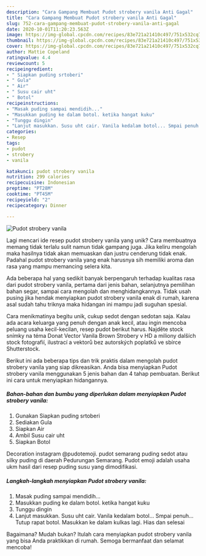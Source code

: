 ```yaml
---
description: "Cara Gampang Membuat Pudot strobery vanila Anti Gagal"
title: "Cara Gampang Membuat Pudot strobery vanila Anti Gagal"
slug: 752-cara-gampang-membuat-pudot-strobery-vanila-anti-gagal
date: 2020-10-01T11:20:23.563Z
image: https://img-global.cpcdn.com/recipes/83e721a21410c497/751x532cq70/pudot-strobery-vanila-foto-resep-utama.jpg
thumbnail: https://img-global.cpcdn.com/recipes/83e721a21410c497/751x532cq70/pudot-strobery-vanila-foto-resep-utama.jpg
cover: https://img-global.cpcdn.com/recipes/83e721a21410c497/751x532cq70/pudot-strobery-vanila-foto-resep-utama.jpg
author: Mattie Copeland
ratingvalue: 4.4
reviewcount: 5
recipeingredient:
- " Siapkan puding srtoberi"
- " Gula"
- " Air"
- " Susu cair uht"
- " Botol"
recipeinstructions:
- "Masak puding sampai mendidih..."
- "Masukkan puding ke dalam botol. ketika hangat kuku"
- "Tunggu dingin"
- "Lanjut masukkan. Susu uht cair. Vanila kedalam botol... Smpai penuh... Tutup rapat botol. Masukkan ke dalam kulkas lagi. Hias dan selesai"
categories:
- Resep
tags:
- pudot
- strobery
- vanila

katakunci: pudot strobery vanila 
nutrition: 299 calories
recipecuisine: Indonesian
preptime: "PT28M"
cooktime: "PT45M"
recipeyield: "2"
recipecategory: Dinner

---
```



![Pudot strobery vanila](https://img-global.cpcdn.com/recipes/83e721a21410c497/751x532cq70/pudot-strobery-vanila-foto-resep-utama.jpg)

Lagi mencari ide resep pudot strobery vanila yang unik? Cara membuatnya memang tidak terlalu sulit namun tidak gampang juga. Jika keliru mengolah maka hasilnya tidak akan memuaskan dan justru cenderung tidak enak. Padahal pudot strobery vanila yang enak harusnya sih memiliki aroma dan rasa yang mampu memancing selera kita.

Ada beberapa hal yang sedikit banyak berpengaruh terhadap kualitas rasa dari pudot strobery vanila, pertama dari jenis bahan, selanjutnya pemilihan bahan segar, sampai cara mengolah dan menghidangkannya. Tidak usah pusing jika hendak menyiapkan pudot strobery vanila enak di rumah, karena asal sudah tahu triknya maka hidangan ini mampu jadi suguhan spesial.

Cara menikmatinya begitu unik, cukup sedot dengan sedotan saja. Kalau ada acara keluarga yang penuh dengan anak kecil, atau ingin mencoba peluang usaha kecil-kecilan, resep pudot berikut harus. Najděte stock snímky na téma Donat Vector Vanila Brown Strobery v HD a miliony dalších stock fotografií, ilustrací a vektorů bez autorských poplatků ve sbírce Shutterstock.


Berikut ini ada beberapa tips dan trik praktis dalam mengolah pudot strobery vanila yang siap dikreasikan. Anda bisa menyiapkan Pudot strobery vanila menggunakan 5 jenis bahan dan 4 tahap pembuatan. Berikut ini cara untuk menyiapkan hidangannya.

<!--inarticleads1-->

##### Bahan-bahan dan bumbu yang diperlukan dalam menyiapkan Pudot strobery vanila:

1. Gunakan  Siapkan puding srtoberi
1. Sediakan  Gula
1. Siapkan  Air
1. Ambil  Susu cair uht
1. Siapkan  Botol


Decoration instagram @pudotemoji. pudot semarang puding sedot atau silky puding di daerah Pedurungan Semarang. Pudot emoji adalah usaha ukm hasil dari resep puding susu yang dimodifikasi. 

<!--inarticleads2-->

##### Langkah-langkah menyiapkan Pudot strobery vanila:

1. Masak puding sampai mendidih...
1. Masukkan puding ke dalam botol. ketika hangat kuku
1. Tunggu dingin
1. Lanjut masukkan. Susu uht cair. Vanila kedalam botol... Smpai penuh... Tutup rapat botol. Masukkan ke dalam kulkas lagi. Hias dan selesai




Bagaimana? Mudah bukan? Itulah cara menyiapkan pudot strobery vanila yang bisa Anda praktikkan di rumah. Semoga bermanfaat dan selamat mencoba!
